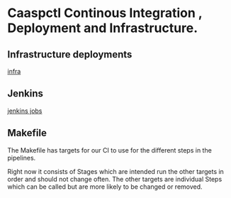 # Caaspctl Continous Integration , Deployment and Infrastructure.

## Infrastructure deployments

[infra](infra/README.md)

## Jenkins
[jenkins jobs](jenkins/README.md)

## Makefile

The Makefile has targets for our CI to use for the different steps in the pipelines.

Right now it consists of Stages which are intended run the other targets in order and should not change often. 
The other targets are individual Steps which can be called but are more likely to be changed or removed.
